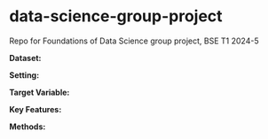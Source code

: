 # data-science-group-project
Repo for Foundations of Data Science group project, BSE T1 2024-5

**Dataset:**

**Setting:**

**Target Variable:**

**Key Features:**

**Methods:**
